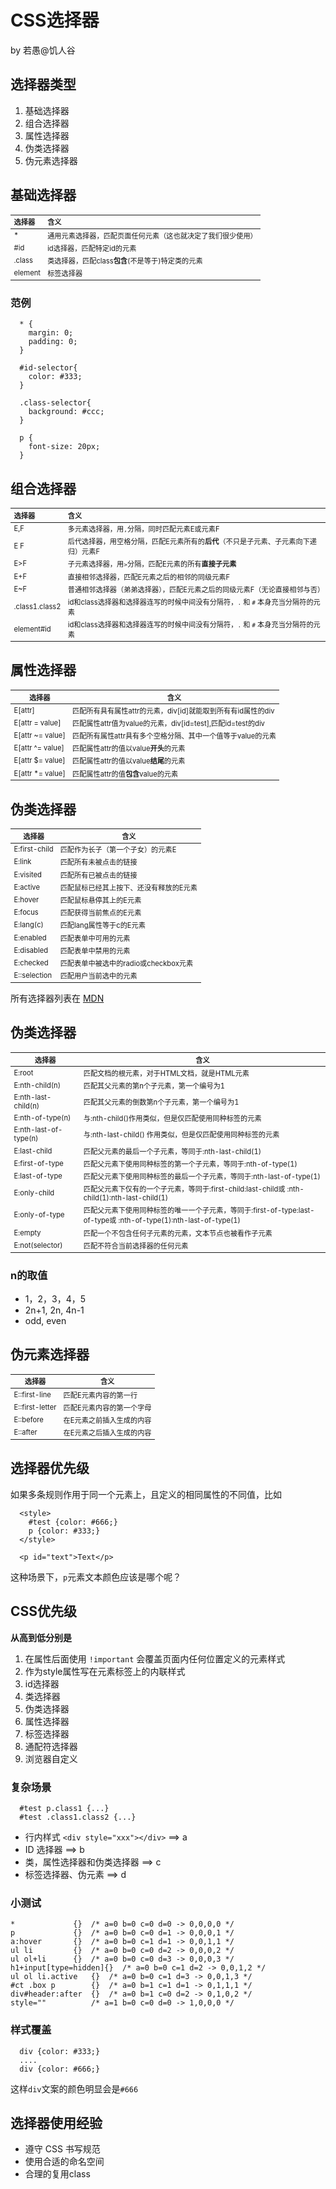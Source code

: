 # CSS选择器
by 若愚@饥人谷

## 选择器类型

1. 基础选择器
2. 组合选择器
3. 属性选择器
4. 伪类选择器
5. 伪元素选择器

## 基础选择器

选择器   | 含义
:--  | :--
\*    | 通用元素选择器，匹配页面任何元素（这也就决定了我们很少使用）
\#id  | id选择器，匹配特定id的元素
.class  | 类选择器，匹配class**包含**(不是等于)特定类的元素
element | 标签选择器

### 范例
```
  * {
    margin: 0;
    padding: 0;
  }

  #id-selector{
    color: #333;
  }

  .class-selector{
    background: #ccc;
  }

  p {
    font-size: 20px;
  }
```


## 组合选择器

选择器     | 含义
:--      | :--
E,F       | 多元素选择器，用`,`分隔，同时匹配元素E或元素F
E F       | 后代选择器，用空格分隔，匹配E元素所有的**后代**（不只是子元素、子元素向下递归）元素F
E>F       | 子元素选择器，用`>`分隔，匹配E元素的所有**直接子元素**
E+F       | 直接相邻选择器，匹配E元素之后的相邻的同级元素F
E~F       | 普通相邻选择器（弟弟选择器），匹配E元素之后的同级元素F（无论直接相邻与否）
.class1.class2  | id和class选择器和选择器连写的时候中间没有分隔符，`.` 和 `#` 本身充当分隔符的元素
element#id    | id和class选择器和选择器连写的时候中间没有分隔符，`.` 和 `#` 本身充当分隔符的元素

## 属性选择器

选择器         | 含义
--           | --
E[attr]         | 匹配所有具有属性attr的元素，div[id]就能取到所有有id属性的div
E[attr = value]     | 匹配属性attr值为value的元素，div[id=test],匹配id=test的div
E[attr ~= value]    | 匹配所有属性attr具有多个空格分隔、其中一个值等于value的元素
E[attr ^= value]    | 匹配属性attr的值以value**开头**的元素
E[attr $= value]    | 匹配属性attr的值以value**结尾**的元素
E[attr *= value]    | 匹配属性attr的值**包含**value的元素

## 伪类选择器

选择器         | 含义
--           | --
E:first-child     | 匹配作为长子（第一个子女）的元素E
E:link          | 匹配所有未被点击的链接
E:visited       | 匹配所有已被点击的链接
E:active        | 匹配鼠标已经其上按下、还没有释放的E元素
E:hover         | 匹配鼠标悬停其上的E元素
E:focus         | 匹配获得当前焦点的E元素
E:lang(c)       | 匹配lang属性等于c的E元素
E:enabled       | 匹配表单中可用的元素
E:disabled        | 匹配表单中禁用的元素
E:checked       | 匹配表单中被选中的radio或checkbox元素
E::selection      | 匹配用户当前选中的元素

所有选择器列表在 [MDN](https://developer.mozilla.org/zh-CN/docs/Web/CSS/Reference#选择器)

## 伪类选择器

选择器         | 含义
--           | --
E:root          | 匹配文档的根元素，对于HTML文档，就是HTML元素
E:nth-child(n)      | 匹配其父元素的第n个子元素，第一个编号为1
E:nth-last-child(n)   | 匹配其父元素的倒数第n个子元素，第一个编号为1
E:nth-of-type(n)    | 与:nth-child()作用类似，但是仅匹配使用同种标签的元素
E:nth-last-of-type(n) | 与:nth-last-child() 作用类似，但是仅匹配使用同种标签的元素
E:last-child      | 匹配父元素的最后一个子元素，等同于:nth-last-child(1)
E:first-of-type     | 匹配父元素下使用同种标签的第一个子元素，等同于:nth-of-type(1)
E:last-of-type      | 匹配父元素下使用同种标签的最后一个子元素，等同于:nth-last-of-type(1)
E:only-child      | 匹配父元素下仅有的一个子元素，等同于:first-child:last-child或 :nth-child(1):nth-last-child(1)
E:only-of-type      | 匹配父元素下使用同种标签的唯一一个子元素，等同于:first-of-type:last-of-type或 :nth-of-type(1):nth-last-of-type(1)
E:empty         | 匹配一个不包含任何子元素的元素，文本节点也被看作子元素
E:not(selector)     | 匹配不符合当前选择器的任何元素

### n的取值

* 1，2，3，4，5
* 2n+1, 2n, 4n-1
* odd, even


## 伪元素选择器

选择器     | 含义
--       | --
E::first-line | 匹配E元素内容的第一行
E::first-letter | 匹配E元素内容的第一个字母
E::before   | 在E元素之前插入生成的内容
E::after      | 在E元素之后插入生成的内容

## 选择器优先级

如果多条规则作用于同一个元素上，且定义的相同属性的不同值，比如
```
  <style>
    #test {color: #666;}
    p {color: #333;}
  </style>

  <p id="text">Text</p>
```
这种场景下，`p`元素文本颜色应该是哪个呢？


## CSS优先级

**从高到低分别是**

1. 在属性后面使用 `!important` 会覆盖页面内任何位置定义的元素样式
2. 作为style属性写在元素标签上的内联样式
3. id选择器
4. 类选择器
5. 伪类选择器
6. 属性选择器
7. 标签选择器
8. 通配符选择器
9. 浏览器自定义

### 复杂场景
```
  #test p.class1 {...}
  #test .class1.class2 {...}
```

- 行内样式 `<div style="xxx"></div>` ==> a
- ID 选择器  ==> b
- 类，属性选择器和伪类选择器 ==> c
- 标签选择器、伪元素 ==> d

### 小测试
```
*             {}  /* a=0 b=0 c=0 d=0 -> 0,0,0,0 */
p             {}  /* a=0 b=0 c=0 d=1 -> 0,0,0,1 */
a:hover       {}  /* a=0 b=0 c=1 d=1 -> 0,0,1,1 */
ul li         {}  /* a=0 b=0 c=0 d=2 -> 0,0,0,2 */
ul ol+li      {}  /* a=0 b=0 c=0 d=3 -> 0,0,0,3 */
h1+input[type=hidden]{}  /* a=0 b=0 c=1 d=2 -> 0,0,1,2 */
ul ol li.active   {}  /* a=0 b=0 c=1 d=3 -> 0,0,1,3 */
#ct .box p        {}  /* a=0 b=1 c=1 d=1 -> 0,1,1,1 */
div#header:after  {}  /* a=0 b=1 c=0 d=2 -> 0,1,0,2 */
style=""          /* a=1 b=0 c=0 d=0 -> 1,0,0,0 */

```


### 样式覆盖
```
  div {color: #333;}
  ....
  div {color: #666;}
```

这样`div`文案的颜色明显会是`#666`

##  选择器使用经验
- 遵守 CSS 书写规范
- 使用合适的命名空间
- 合理的复用class

<style>
  table{
    font-size: .8em!important;
  }
</style>
